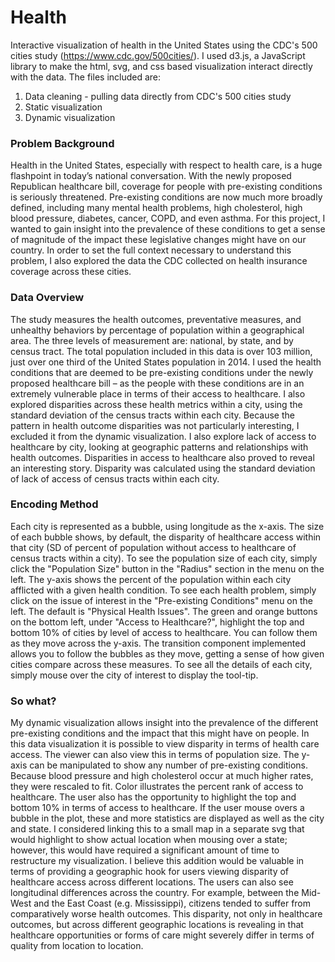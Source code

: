 # Health
Interactive visualization of health in the United States using the CDC's 500 cities study (https://www.cdc.gov/500cities/). 
I used d3.js, a JavaScript library to make the html, svg, and css based visualization interact directly with the data.
The files included are: 
1. Data cleaning - pulling data directly from CDC's 500 cities study
2. Static visualization
3. Dynamic visualization


### Problem Background
Health in the United States, especially with respect to health care, is a huge flashpoint in today’s national conversation. With the newly proposed Republican healthcare bill, coverage for people with pre-existing conditions is seriously threatened. Pre-existing conditions are now much more broadly defined, including many mental health problems, high cholesterol, high blood pressure, diabetes, cancer, COPD, and even asthma.
For this project, I wanted to gain insight into the prevalence of these conditions to get a sense of magnitude of the impact these legislative changes might have on our country. In order to set the full context necessary to understand this problem, I also explored the data the CDC collected on health insurance coverage across these cities.

### Data Overview
The study measures the health outcomes, preventative measures, and unhealthy behaviors by percentage of population within a geographical area. The three levels of measurement are: national, by state, and by census tract. The total population included in this data is over 103 million, just over one third of the United States population in 2014. 
I used the health conditions that are deemed to be pre-existing conditions under the newly proposed healthcare bill – as the people with these conditions are in an extremely vulnerable place in terms of their access to healthcare. I also explored disparities across these health metrics within a city, using the standard deviation of the census tracts within each city. Because the pattern in health outcome disparities was not particularly interesting, I excluded it from the dynamic visualization.
I also explore lack of access to healthcare by city, looking at geographic patterns and relationships with health outcomes. Disparities in access to healthcare also proved to reveal an interesting story. Disparity was calculated using the standard deviation of lack of access of census tracts within each city. 

### Encoding Method
Each city is represented as a bubble, using longitude as the x-axis.
The size of each bubble shows, by default, the disparity of healthcare access within that city (SD of percent of population without access to healthcare of census tracts within a city). To see the population size of each city, simply click the "Population Size" button in the "Radius" section in the menu on the left.
The y-axis shows the percent of the population within each city afflicted with a given health condition. To see each health problem, simply click on the issue of interest in the "Pre-existing Conditions" menu on the left. The default is "Physical Health Issues".
The green and orange buttons on the bottom left, under "Access to Healthcare?", highlight the top and bottom 10% of cities by level of access to healthcare. You can follow them as they move across the y-axis. The transition component implemented allows you to follow the bubbles as they move, getting a sense of how given cities compare across these measures.
To see all the details of each city, simply mouse over the city of interest to display the tool-tip.

### So what?
My dynamic visualization allows insight into the prevalence of the different pre-existing conditions and the impact that this might have on people. In this data visualization it is possible to view disparity in terms of health care access. The viewer can also view this in terms of population size. The y-axis can be manipulated to show any number of pre-existing conditions. Because blood pressure and high cholesterol occur at much higher rates, they were rescaled to fit. Color illustrates the percent rank of access to healthcare. The user also has the opportunity to highlight the top and bottom 10% in terms of access to healthcare. If the user mouse overs a bubble in the plot, these and more statistics are displayed as well as the city and state.  I considered linking this to a small map in a separate svg that would highlight to show actual location when mousing over a state; however, this would have required a significant amount of time to restructure my visualization. I believe this addition would be valuable in terms of providing a geographic hook for users viewing disparity of healthcare access across different locations. The users can also see longitudinal differences across the country. For example, between the Mid-West and the East Coast (e.g. Mississippi), citizens tended to suffer from comparatively worse health outcomes. This disparity, not only in healthcare outcomes, but across different geographic locations is revealing in that healthcare opportunities or forms of care might severely differ in terms of quality from location to location.  
